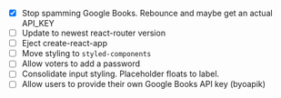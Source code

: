 
- [x] Stop spamming Google Books. Rebounce and maybe get an actual API_KEY
- [ ] Update to newest react-router version
- [ ] Eject create-react-app
- [ ] Move styling to `styled-components`
- [ ] Allow voters to add a password
- [ ] Consolidate input styling. Placeholder floats to label.
- [ ] Allow users to provide their own Google Books API key (byoapik)
